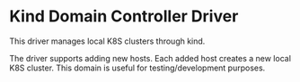 # Kind Domain Controller Driver

This driver manages local K8S clusters through kind.

The driver supports adding new hosts. Each added host creates a new local K8S cluster.
This domain is useful for testing/development purposes.

